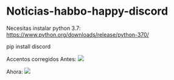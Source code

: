 # Noticias-habbo-happy-discord



Necesitas instalar python 3.7: https://www.python.org/downloads/release/python-370/


pip install discord


Accentos corregidos
Antes:
<img src="https://i.imgur.com/B1Gx7Ky.png">

Ahora:
<img src="https://i.imgur.com/7R1ibqY.png">
